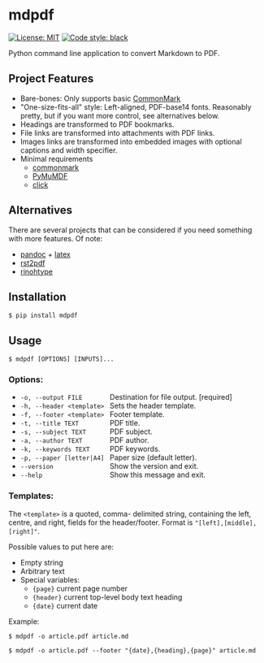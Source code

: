 # mdpdf

[![License: MIT](https://img.shields.io/badge/License-MIT-yellow.svg)](https://opensource.org/licenses/MIT)
[![Code style: black](https://img.shields.io/badge/code%20style-black-000000.svg)](https://github.com/psf/black)

Python command line application to convert Markdown to PDF.

## Project Features

* Bare-bones: Only supports basic [CommonMark](https://commonmark.org/)
* "One-size-fits-all" style: Left-aligned, PDF-base14 fonts. Reasonably pretty, but if you want more control, see alternatives below.
* Headings are transformed to PDF bookmarks.
* File links are transformed into attachments with PDF links.
* Images links are transformed into embedded images with optional captions and width specifier.
* Minimal requirements
    - [commonmark](https://pypi.org/project/commonmark/)
    - [PyMuMDF](https://pypi.org/project/PyMuPDF/)
    - [click](https://pypi.org/project/click/)


## Alternatives
There are several projects that can be considered if you need something with more features.  Of note: 
* [pandoc](https://pandoc.org/) + [latex](https://www.latex-project.org/)
* [rst2pdf](https://github.com/rst2pdf/rst2pdf)
* [rinohtype](https://github.com/brechtm/rinohtype)

## Installation

    $ pip install mdpdf

## Usage
    $ mdpdf [OPTIONS] [INPUTS]...

### Options:
-  `-o, --output FILE       ` Destination for file output.  [required]
-  `-h, --header <template> ` Sets the header template.
-  `-f, --footer <template> ` Footer template.
-  `-t, --title TEXT        ` PDF title.
-  `-s, --subject TEXT      ` PDF subject.
-  `-a, --author TEXT       ` PDF author.
-  `-k, --keywords TEXT     ` PDF keywords.
-  `-p, --paper [letter|A4] ` Paper size (default letter).
-  `--version               ` Show the version and exit.
-  `--help                  ` Show this message and exit.

### Templates:

The `<template>` is a quoted, comma-
  delimited string, containing the left, centre,
  and right, fields for the header/footer. Format is `"[left],[middle],[right]"`.

Possible values to put here are:
- Empty string
- Arbitrary text
- Special variables:
    - `{page}` current page number
    - `{header}` current top-level body text heading
    - `{date}` current date

Example:

    $ mdpdf -o article.pdf article.md

    $ mdpdf -o article.pdf --footer "{date},{heading},{page}" article.md